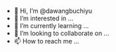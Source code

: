 - 👋 Hi, I’m @dawangbuchiyu
- 👀 I’m interested in ...
- 🌱 I’m currently learning ...
- 💞️ I’m looking to collaborate on ...
- 📫 How to reach me ...

<!---
dawangbuchiyu/dawangbuchiyu is a ✨ special ✨ repository because its `README.md` (this file) appears on your GitHub profile.
You can click the Preview link to take a look at your changes.
--->
